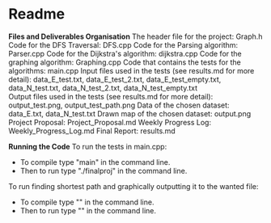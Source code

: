# Readme

**Files and Deliverables Organisation**
The header file for the project: Graph.h
Code for the DFS Traversal: DFS.cpp
Code for the Parsing algorithm: Parser.cpp
Code for the Dijkstra's algorithm: dijkstra.cpp
Code for the graphing algorithm: Graphing.cpp
Code that contains the tests for the algorithms: main.cpp
Input files used in the tests (see results.md for more detail): data_E_test.txt, data_E_test_2.txt, data_E_test_empty.txt, data_N_test.txt, data_N_test_2.txt, data_N_test_empty.txt  
Output files used in the tests (see results.md for more detail): output_test.png, output_test_path.png
Data of the chosen dataset: data_E.txt, data_N_test.txt
Drawn map of the chosen dataset: output.png
Project Proposal: Project_Proposal.md
Weekly Progress Log: Weekly_Progress_Log.md
Final Report: results.md

**Running the Code**
To run the tests in main.cpp:
  - To compile type "main" in the command line.
  - Then to run type "./finalproj" in the command line.

To run finding shortest path and graphically outputting it to the wanted file:
  - To compile type "" in the command line.
  - Then to run type "" in the command line.
